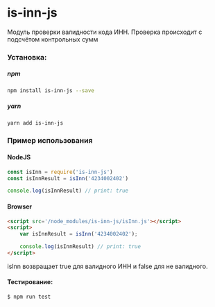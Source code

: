 # is-inn-js

Модуль проверки валидности кода ИНН. Проверка происходит с подсчётом контрольных сумм

### Установка:
##### npm
```sh
npm install is-inn-js --save
```
##### yarn
```sh
yarn add is-inn-js
```

### Пример использования
#### NodeJS
```js
const isInn = require('is-inn-js')
const isInnResult = isInn('4234002402')

console.log(isInnResult) // print: true
```
#### Browser
```html
<script src='/node_modules/is-inn-js/isInn.js'></script>
<script>
    var isInnResult = isInn('4234002402');

    console.log(isInnResult) // print: true
</script>
```

isInn возвращает true для валидного ИНН и false для не валидного.



#### Тестирование:
```sh
$ npm run test
```
